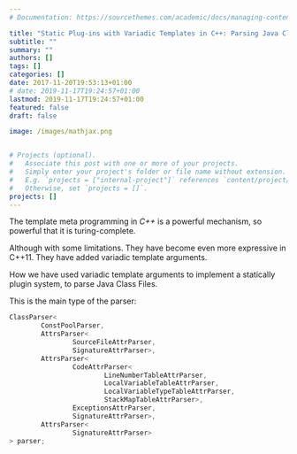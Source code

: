 ```yaml
---
# Documentation: https://sourcethemes.com/academic/docs/managing-content/

title: "Static Plug-ins with Variadic Templates in C++: Parsing Java Class Files in a Modular Way"
subtitle: ""
summary: ""
authors: []
tags: []
categories: []
date: 2017-11-20T19:53:13+01:00
# date: 2019-11-17T19:24:57+01:00
lastmod: 2019-11-17T19:24:57+01:00
featured: false
draft: false

image: /images/mathjax.png


# Projects (optional).
#   Associate this post with one or more of your projects.
#   Simply enter your project's folder or file name without extension.
#   E.g. `projects = ["internal-project"]` references `content/project/deep-learning/index.md`.
#   Otherwise, set `projects = []`.
projects: []
---
```


The template meta programming in *C++* is a powerful mechanism,
so powerful that it is turing-complete.

Although with some limitations.
They have become even more expressive in C++11.
They have added variadic template arguments.

How we have used variadic template arguments to implement a statically plugin system, to parse Java Class Files.

This is the main type of the parser:

```cpp
ClassParser<
        ConstPoolParser,
        AttrsParser<
                SourceFileAttrParser,
                SignatureAttrParser>,
        AttrsParser<
                CodeAttrParser<
                        LineNumberTableAttrParser,
                        LocalVariableTableAttrParser,
                        LocalVariableTypeTableAttrParser,
                        StackMapTableAttrParser>,
                ExceptionsAttrParser,
                SignatureAttrParser>,
        AttrsParser<
                SignatureAttrParser>
> parser;
```
